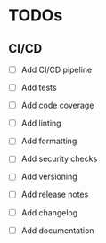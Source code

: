 # TODOs
## CI/CD
- [ ] Add CI/CD pipeline
- [ ] Add tests
- [ ] Add code coverage
- [ ] Add linting
- [ ] Add formatting
- [ ] Add security checks
- [ ] Add versioning
- [ ] Add release notes
- [ ] Add changelog
- [ ] Add documentation

